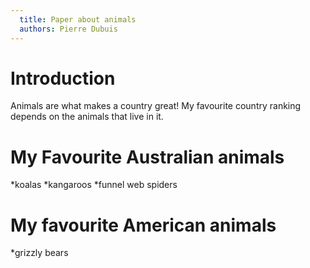 ```yaml
---
  title: Paper about animals
  authors: Pierre Dubuis
---
```


# Introduction

Animals are what makes a country great!
My favourite country ranking depends on the animals that live in it.


# My Favourite Australian animals

*koalas
*kangaroos
*funnel web spiders

# My favourite American animals

*grizzly bears
